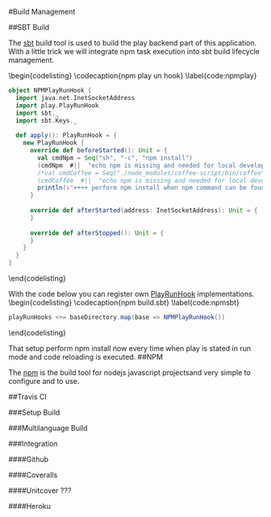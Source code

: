 #Build Management

##SBT Build

The [sbt](http://www.scala-sbt.org/) build tool is used to build the play backend part of this application. With a little trick we will integrate npm task execution into sbt build lifecycle management.

\begin{codelisting}
\codecaption{npm play un hook}
\label{code:npmplay}
```scala
object NPMPlayRunHook {
  import java.net.InetSocketAddress
  import play.PlayRunHook
  import sbt._
  import sbt.Keys._
 
  def apply(): PlayRunHook = {
    new PlayRunHook {
      override def beforeStarted(): Unit = {
        val cmdNpm = Seq("sh", "-c", "npm install")
        (cmdNpm  #||  "echo npm is missing and needed for local development to fetch the nodejs and bower dependencies. For install look here https://github.com/npm/npm. Perform npm task manual from your command line. Ignore it during herku deployment npm install will be performed fro the nodejs buildpack." !)
        /*val cmdCoffee = Seq("./node_modules/coffee-script/bin/coffee", "-c", "-o", "public/js/bankapp/coffee", "public/js/bankapp/coffee")
        (cmdCoffee  #||  "echo npm is missing and needed for local development to fetch the nodejs and bower dependencies. For install look here https://github.com/npm/npm. Perform npm task manual from your command line. Ignore it during herku deployment npm install will be performed fro the nodejs buildpack." !)*/
        println(s"++++ perform npm install when npm command can be found") 
      }
 
      override def afterStarted(address: InetSocketAddress): Unit = {
      }
 
      override def afterStopped(): Unit = {
      }
    }
  }
}
```
\end{codelisting}

With the code below you can register own [PlayRunHook](https://github.com/playframework/playframework/blob/master/framework/src/sbt-plugin/src/main/scala/play/PlayRunHooks.scala) implementations.
\begin{codelisting}
\codecaption{npm build.sbt}
\label{code:npmsbt}
```scala
playRunHooks <+= baseDirectory.map(base => NPMPlayRunHook())
```
\end{codelisting}

That setup perform npm install now every time when play is stated in run mode and code reloading is executed.
##NPM

The [npm](https://www.npmjs.org/) is the build tool for nodejs javascript projectsand very simple to configure and to use.  

##Travis CI

###Setup Build

###Multilanguage Build

###Integration

####Github

####Coveralls

####Unitcover ???

####Heroku
